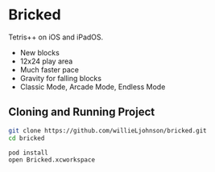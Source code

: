 # Bricked

Tetris++ on iOS and iPadOS. 

- New blocks
- 12x24 play area
- Much faster pace
- Gravity for falling blocks
- Classic Mode, Arcade Mode, Endless Mode

## Cloning and Running Project


```bash
git clone https://github.com/willieLjohnson/bricked.git
cd bricked

pod install
open Bricked.xcworkspace
```

